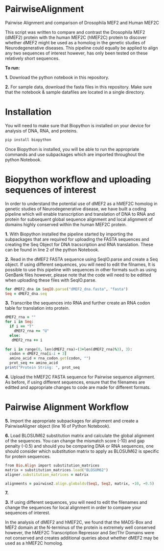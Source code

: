 # PairwiseAlignment
Pairwise Alignment and comparison of Drosophila MEF2 and Human MEF2C

This script was written to compare and contrast the Drosophila MEF2 (dMEF2) protein with the human MEF2C (hMEF2C) protein to discover whether dMEF2 might be used as a homolog in the genetic studies of Neurodegenerative diseases. This pipeline could equally be applied to align any two sequences of interest however, has only been tested on these relatively short sequences. 

**To run:**

  **1.** Download the python notebook in this repository.
 
  **2.** For sample data, download the fasta files in this repository. Make sure that the notebook & sample datafiles are located in a single directory. 

# Installation

You will need to make sure that Biopython is installed on your device for analysis of DNA, RNA, and proteins.

```ruby
pip install biopython
```

Once Biopython is installed, you will be able to run the appropriate commands and use subpackages which are imported throughout the python Notebook.
 

# Biopython workflow and uploading sequences of interest

In order to understand the potential use of dMEF2 as a hMEF2C homolog in genetic studies of Neurodegenerative disease, we have built a coding pipeline which will enable transcription and translation of DNA to RNA and protein for subsequent global sequence alignment and local alignment of domains highly conserved within the human MEF2C protein.

**1.** With Biopython installed the pipeline started by importing the subpackages that are required for uploading the FASTA sequences and creating the Seq Object for DNA tracscription and RNA translation. These can be found in line 2 of the python Notebook.

**2.** Read in the dMEF2 FASTA sequence using SeqIO.parse and create a Seq object. If using different sequences, you will need to edit the filnames, It is possible to use this pipeline with sequences in other formats such as using GenBank files however, please note that the code will need to be editted when uploading these files with SeqIO.parse. 

```ruby
for dMEF2_dna in SeqIO.parse("dMEF2_dna.fasta", "fasta")
Seq = dMEF2_dna.seq
```

**3.** Transcribe the sequences into RNA and further create an RNA codon table for translation into protein.

```ruby
dMEF2_rna = ""
for i in Seq:
  if i == "T"
    dMEF2_rna += "U"
  else:
   dMEF2_rna += i
   
for i in range(0, len(dMEF2_rna)-(3+len(dMEF2_rna)%3), 3):
  codon = dMEF2_rna[i:i + 3]
  amino_acid = rna_codon.get(codon, "")
  prot_seq += amino_acid
print("Protein String: ", prot_seq
```

**4.** Upload the hMEF2C FASTA sequence for Pairwise sequence alignment. As before, if using different sequences, ensure that the filenames are editted and appropriate changes to code are made for different formats. 


# Pairwise Alignment Workflow

**5.** Import the appropriate subpackages for alignment and create a PairwiseAligner object (line 16 of Python Notebook).

**6.** Load BLOSUM62 substitution matrix and calculate the global alignment of the sequences. You can change the mismatch score (-10) and gap penalty (-0.5) and should you be comparing DNA or RNA sequences, one should consider which substitution matrix to apply as BLOSUM62 is specific for protein sequences.

```ruby
from Bio.Align import substitution_matrices
matrix = substitution_matrices.load("BLOSUM62")
aligner.substitution_matrices = matrix

alignments = pairwise2.align.globalds(Seq1, Seq2, matrix, -10, -0.5)
```

**7.** 

**3.** If using different sequences, you will need to edit the filenames and change the sequences for local alignment in order to compare your sequences of interest.  

In the analysis of dMEF2 and hMEF2C, we found that the MADS-Box and MEF2 domain at the N-terminus of the protein is extremely well conserved however, the hMEF2C Transcription Repressor and Ser/Thr Domains were not conserved and creates additional queries about whether dMEF2 may be used as a hMEF2C homolog.







